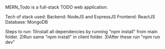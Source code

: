 MERN_Todo is a full-stack TODO web application.

Tech of stack used:
Backend: NodeJS and ExpressJS
Frontend: ReactJS
Database: MongoDB

Steps to run:
1)Install all dependencies by running  "npm install" from main folder.
2)Run same "npm install" in client folder.
3)After these run "npm run dev"
